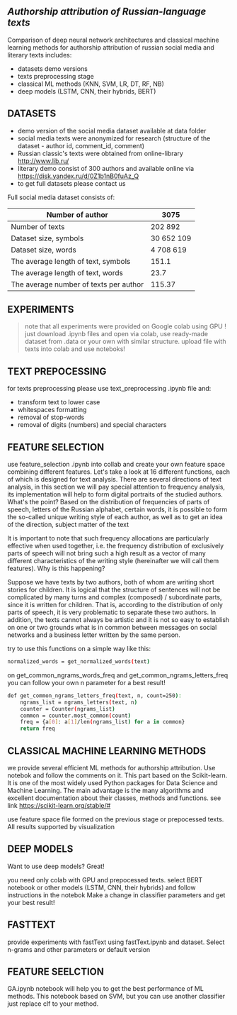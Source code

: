 ## _Authorship attribution of Russian-language texts_



Comparison of deep neural network architectures and classical machine learning methods for authorship attribution of russian social media and literary texts includes:

- datasets demo versions
- texts preprocessing stage
- classical ML methods (KNN, SVM, LR, DT, RF, NB)
- deep models (LSTM, CNN, their hybrids, BERT)
## DATASETS

- demo version of the social media dataset available at data folder 
- social media texts were anonymized for research (structure of the dataset - author id, comment_id, comment)
- Russian classic's texts were obtained from online-library http://www.lib.ru/
- literary demo consist of 300 authors and available online via https://disk.yandex.ru/d/0Z1b1nB0fuAz_Q
- to get full datasets please contact us 

Full social media dataset consists of:

| Number of author | 3075 |
| ------ | ------ |
| Number of texts  | 202 892 |
| Dataset size, symbols | 30 652 109 |
| Dataset size, words | 4 708 619 |
| The average length of text, symbols | 151.1 |
| The average length of text, words | 23.7 |
| The average number of texts per author | 115.37 |
## EXPERIMENTS

> note that all experiments were provided on Google colab using GPU ! 
> just download .ipynb files and open via colab, use ready-made dataset from .data or your own with similar structure. upload file with texts into colab and use noteboks! 


 
## TEXT PREPOCESSING

for texts preprocessing please use text_preprocessing .ipynb file and:

- transform text to lower case 
- whitespaces formatting
- removal of stop-words
- removal of digits (numbers) and special characters

## FEATURE SELECTION

use feature_selection .ipynb into collab and create your own feature space combining different features.
Let's take a look at 16 different functions, each of which is designed for text analysis.
There are several directions of text analysis, in this section we will pay special attention to frequency analysis, its implementation will help to form digital portraits of the studied authors. What's the point?
Based on the distribution of frequencies of parts of speech, letters of the Russian alphabet, certain words, it is possible to form the so-called unique writing style of each author, as well as to get an idea of ​​the direction, subject matter of the text

It is important to note that such frequency allocations are particularly effective when used together, i.e. the frequency distribution of exclusively parts of speech will not bring such a high result as a vector of many different characteristics of the writing style (hereinafter we will call them features). Why is this happening?

Suppose we have texts by two authors, both of whom are writing short stories for children. It is logical that the structure of sentences will not be complicated by many turns and complex (composed) / subordinate parts, since it is written for children. That is, according to the distribution of only parts of speech, it is very problematic to separate these two authors.
In addition, the texts cannot always be artistic and it is not so easy to establish on one or two grounds what is in common between messages on social networks and a business letter written by the same person.

try to use this functions on a simple way like this:

```sh
normalized_words = get_normalized_words(text)
```
on get_common_ngrams_words_freq and get_common_ngrams_letters_freq you can follow your own n parameter for a best result!

```sh
def get_common_ngrams_letters_freq(text, n, count=250):
    ngrams_list = ngrams_letters(text, n)
    counter = Counter(ngrams_list)
    common = counter.most_common(count)
    freq = {a[0]: a[1]/len(ngrams_list) for a in common}
    return freq
```

## CLASSICAL MACHINE LEARNING METHODS

we provide several efficient ML methods for authorship attribution. Use notebok and follow the comments on it. This part based on the Scikit-learn. It is one of the most widely used Python packages for Data Science and Machine Learning.
The main advantage is the many algorithms and excellent documentation about their classes, methods and functions. see link https://scikit-learn.org/stable/#

use feature space file formed on the previous stage or prepocessed texts. All results supported by visualization 

## DEEP MODELS

Want to use deep models? Great!

you need only colab with GPU and prepocessed texts.
select BERT notebook or other models (LSTM, CNN, their hybrids) and follow instructions in the notebok
Make a change in classifier parameters and get your best result!


## FASTTEXT

provide experiments with fastText using fastText.ipynb and dataset. Select n-grams and other parameters or default version

## FEATURE SEELCTION

GA.ipynb notebook will help you to get the best performance of ML methods. 
This notebook based on SVM, but you can use another classifier just replace clf to your method.


[//]: # (These are reference links used in the body of this note and get stripped out when the markdown processor does its job. There is no need to format nicely because it shouldn't be seen. Thanks SO - http://stackoverflow.com/questions/4823468/store-comments-in-markdown-syntax)

   [dill]: <https://github.com/joemccann/dillinger>
   [git-repo-url]: <https://github.com/joemccann/dillinger.git>
   [john gruber]: <http://daringfireball.net>
   [df1]: <http://daringfireball.net/projects/markdown/>
   [markdown-it]: <https://github.com/markdown-it/markdown-it>
   [Ace Editor]: <http://ace.ajax.org>
   [node.js]: <http://nodejs.org>
   [Twitter Bootstrap]: <http://twitter.github.com/bootstrap/>
   [jQuery]: <http://jquery.com>
   [@tjholowaychuk]: <http://twitter.com/tjholowaychuk>
   [express]: <http://expressjs.com>
   [AngularJS]: <http://angularjs.org>
   [Gulp]: <http://gulpjs.com>

   [PlDb]: <https://github.com/joemccann/dillinger/tree/master/plugins/dropbox/README.md>
   [PlGh]: <https://github.com/joemccann/dillinger/tree/master/plugins/github/README.md>
   [PlGd]: <https://github.com/joemccann/dillinger/tree/master/plugins/googledrive/README.md>
   [PlOd]: <https://github.com/joemccann/dillinger/tree/master/plugins/onedrive/README.md>
   [PlMe]: <https://github.com/joemccann/dillinger/tree/master/plugins/medium/README.md>
   [PlGa]: <https://github.com/RahulHP/dillinger/blob/master/plugins/googleanalytics/README.md>

